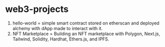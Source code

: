 # web3-projects

1. hello-world = simple smart contract stored on etherscan and deployed alchemy with dApp made to interact with it. 
2. NFT Marketplace = Building an NFT marketplace with Polygon, Next.js, Tailwind, Solidity, Hardhat, Ethers.js, and IPFS.